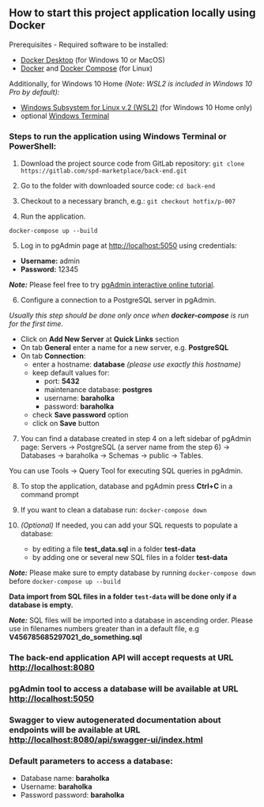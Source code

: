 ## How to start this project application locally using Docker 

Prerequisites - Required software to be installed: 
- [Docker Desktop](https://docs.docker.com/docker-for-windows/install/) (for Windows 10 or MacOS)
- [Docker](https://docs.docker.com/engine/install/) and [Docker Compose](https://docs.docker.com/compose/install/) (for Linux)

Additionally, for Windows 10 Home _(Note: WSL2 is included in Windows 10 Pro by default):_
- [Windows Subsystem for Linux v.2 (WSL2)](https://docs.microsoft.com/en-us/windows/wsl/install-win10) (for Windows 10 Home only)
- optional [Windows Terminal](https://docs.microsoft.com/en-us/windows/terminal/get-started)
 
### Steps to run the application using Windows Terminal or PowerShell:
1. Download the project source code from GitLab repository:
   `git clone https://gitlab.com/spd-marketplace/back-end.git`


2. Go to the folder with downloaded source code:
   `cd back-end`


3. Checkout to a necessary branch, e.g.:
   `git checkout hotfix/p-007`
   

4. Run the application.

`docker-compose up --build`

5. Log in to pgAdmin page at [http://localhost:5050](http://localhost:5050) using credentials:
- **Username:** admin
- **Password:** 12345
   
_**Note:**_ Please feel free to try [pgAdmin interactive online tutorial](https://www.pgadmin.org/try/).

6. Configure a connection to a PostgreSQL server in pgAdmin. 
   
_Usually this step should be done only once when **docker-compose** is run for the first time._
- Click on **Add New Server** at **Quick Links** section
- On tab **General** enter a name for a new server, e.g. **PostgreSQL**
- On tab **Connection**: 
   - enter a hostname: **database** _(please use exactly this hostname)_
   - keep default values for:
        - port: **5432**
        - maintenance database: **postgres**
        - username: **baraholka**
        - password: **baraholka**
   - check **Save password** option
   - click on **Save** button

7. You can find a database created in step 4 on a left sidebar of pgAdmin page: Servers -> PostgreSQL (a server name from the step 6) -> Databases -> baraholka -> Schemas -> public -> Tables.

You can use Tools -> Query Tool for executing SQL queries in pgAdmin.

8. To stop the application, database and pgAdmin press **Ctrl+C** in a command prompt


9. If you want to clean a database run:
`docker-compose down`


10. _(Optional)_ If needed, you can add your SQL requests to populate a database:
    - by editing a file **test_data.sql** in a folder **test-data**
    - by adding one or several new SQL files in a folder **test-data**

_**Note:**_ Please make sure to empty database by running `docker-compose down` before `docker-compose up --build`

**Data import from SQL files in a folder `test-data` will be done only if a database is empty.**

_**Note:**_ SQL files will be imported into a database in ascending order. Please use in filenames numbers greater than in a default file, e.g **V456785685297021_do_something.sql**

### The back-end application API will accept requests at URL [http://localhost:8080](http://localhost:8080)

### pgAdmin tool to access a database will be available at URL [http://localhost:5050](http://localhost:5050)

### Swagger to view autogenerated documentation about endpoints will be available at URL [http://localhost:8080/api/swagger-ui/index.html](http://localhost:8080/api/swagger-ui/index.html)

### Default parameters to access a database:

- Database name:     **baraholka**
- Username:          **baraholka**
- Password password: **baraholka**
